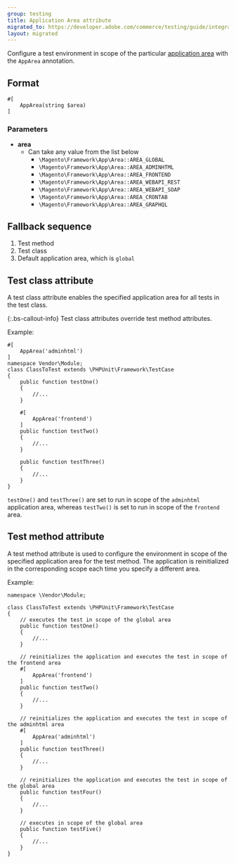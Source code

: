 ```yaml
---
group: testing
title: Application Area attribute
migrated_to: https://developer.adobe.com/commerce/testing/guide/integration/attributes/app-area/
layout: migrated
---
```


Configure a test environment in scope of the particular [application area][] with the `AppArea` annotation.

## Format

```php?start_inline=1
#[
    AppArea(string $area)
]
```

### Parameters

-  **area**
   -  Can take any value from the list below
      -  `\Magento\Framework\App\Area::AREA_GLOBAL`
      -  `\Magento\Framework\App\Area::AREA_ADMINHTML`
      -  `\Magento\Framework\App\Area::AREA_FRONTEND`
      -  `\Magento\Framework\App\Area::AREA_WEBAPI_REST`
      -  `\Magento\Framework\App\Area::AREA_WEBAPI_SOAP`
      -  `\Magento\Framework\App\Area::AREA_CRONTAB`
      -  `\Magento\Framework\App\Area::AREA_GRAPHQL`

## Fallback sequence

1. Test method
1. Test class
1. Default application area, which is `global`

## Test class attribute

A test class attribute enables the specified application area for all tests in the test class.

{:.bs-callout-info}
Test class attributes override test method attributes.

Example:

```php?start_inline=1
#[
    AppArea('adminhtml')
]
namespace Vendor\Module;
class ClassToTest extends \PHPUnit\Framework\TestCase
{
    public function testOne()
    {
        //...
    }

    #[
        AppArea('frontend')
    ]
    public function testTwo()
    {
        //...
    }

    public function testThree()
    {
        //...
    }
}
```

`testOne()` and `testThree()` are set to run in scope of the `adminhtml` application area, whereas `testTwo()` is set to run in scope of the `frontend` area.

## Test method attribute

A test method attribute is used to configure the environment in scope of the specified application area for the test method.
The application is reinitialized in the corresponding scope each time you specify a different area.

Example:

```php?start_inline=1
namespace \Vendor\Module;

class ClassToTest extends \PHPUnit\Framework\TestCase
{
    // executes the test in scope of the global area
    public function testOne()
    {
        //...
    }

    // reinitializes the application and executes the test in scope of the frontend area
    #[
        AppArea('frontend')
    ]
    public function testTwo()
    {
        //...
    }

    // reinitializes the application and executes the test in scope of the adminhtml area
    #[
        AppArea('adminhtml')
    ]
    public function testThree()
    {
        //...
    }

    // reinitializes the application and executes the test in scope of the global area
    public function testFour()
    {
        //...
    }

    // executes in scope of the global area
    public function testFive()
    {
        //...
    }
}
```

<!-- Link definitions -->

[application area]: {{page.baseurl}}/architecture/archi_perspectives/components/modules/mod_and_areas.html
